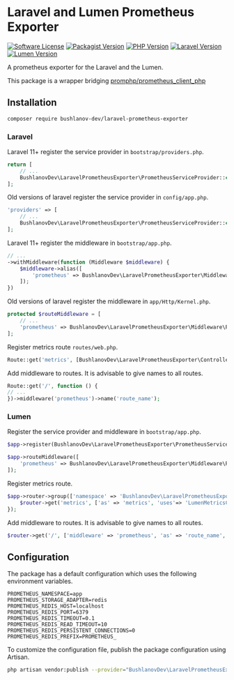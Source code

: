 # Laravel and Lumen Prometheus Exporter

[![Software License](https://img.shields.io/badge/license-MIT-brightgreen.svg?style=flat-square)](LICENSE)
[![Packagist Version](https://img.shields.io/packagist/v/bushlanov-dev/laravel-prometheus-exporter.svg?style=flat-square)](https://packagist.org/packages/bushlanov-dev/laravel-prometheus-exporter)
[![PHP Version](https://img.shields.io/packagist/php-v/bushlanov-dev/laravel-prometheus-exporter.svg?style=flat-square)]()
[![Laravel Version](https://img.shields.io/badge/Laravel-9.x,%2010.x,%2011.x-brightgreen.svg?style=flat-square)]()
[![Lumen Version](https://img.shields.io/badge/Lumen-9.x,%2010.x,%2011.x-brightgreen.svg?style=flat-square)]()

A prometheus exporter for the Laravel and the Lumen.

This package is a wrapper bridging [promphp/prometheus_client_php](https://github.com/promphp/prometheus_client_php)

## Installation

```bash
composer require bushlanov-dev/laravel-prometheus-exporter
```

### Laravel

Laravel 11+ register the service provider in `bootstrap/providers.php`.
```php
return [
    // ...
    BushlanovDev\LaravelPrometheusExporter\PrometheusServiceProvider::class,
];
```

Old versions of laravel register the service provider in `config/app.php`.
```php
'providers' => [
    // ...
    BushlanovDev\LaravelPrometheusExporter\PrometheusServiceProvider::class,
];
```

Laravel 11+ register the middleware in `bootstrap/app.php`.
```php
// ...
->withMiddleware(function (Middleware $middleware) {
    $middleware->alias([
        'prometheus' => BushlanovDev\LaravelPrometheusExporter\Middleware\PrometheusLaravelMiddleware::class,
    ]);
})
```

Old versions of laravel register the middleware in `app/Http/Kernel.php`.
```php
protected $routeMiddleware = [
    // ...
    'prometheus' => BushlanovDev\LaravelPrometheusExporter\Middleware\PrometheusLaravelMiddleware::class,
];
```

Register metrics route `routes/web.php`.
```php
Route::get('metrics', [BushlanovDev\LaravelPrometheusExporter\Controllers\LaravelMetricsController::class, 'metrics']);
```

Add middleware to routes. It is advisable to give names to all routes.

```php
Route::get('/', function () {
// ...
})->middleware('prometheus')->name('route_name');
```

### Lumen

Register the service provider and middleware in `bootstrap/app.php`.
```php
$app->register(BushlanovDev\LaravelPrometheusExporter\PrometheusServiceProvider::class);
```

```php
$app->routeMiddleware([
    'prometheus' => BushlanovDev\LaravelPrometheusExporter\Middleware\PrometheusLumenMiddleware::class,
]);
```

Register metrics route.
```php
$app->router->group(['namespace' => 'BushlanovDev\LaravelPrometheusExporter\Controllers'], function ($router) {
    $router->get('metrics', ['as' => 'metrics', 'uses'=> 'LumenMetricsController' . '@metrics']);
});
```

Add middleware to routes. It is advisable to give names to all routes.
```php
$router->get('/', ['middleware' => 'prometheus', 'as' => 'route_name', function () use ($router) {/*...*/}]);
```

## Configuration

The package has a default configuration which uses the following environment variables.
```
PROMETHEUS_NAMESPACE=app
PROMETHEUS_STORAGE_ADAPTER=redis
PROMETHEUS_REDIS_HOST=localhost
PROMETHEUS_REDIS_PORT=6379
PROMETHEUS_REDIS_TIMEOUT=0.1
PROMETHEUS_REDIS_READ_TIMEOUT=10
PROMETHEUS_REDIS_PERSISTENT_CONNECTIONS=0
PROMETHEUS_REDIS_PREFIX=PROMETHEUS_
```

To customize the configuration file, publish the package configuration using Artisan.
```bash
php artisan vendor:publish --provider="BushlanovDev\LaravelPrometheusExporter\PrometheusServiceProvider"
```
